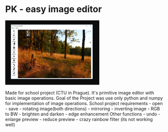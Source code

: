 # PK - easy image editor

<img src="DocPics/editorUI.JPG" width="300">

Made for school project (CTU in Prague). It's primitive image editor with basic image operations. Goal of the Project was use only python and numpy for implementation of image operations.
School project requirements
	- open
	- save
	- rotating image(both directions)
	- mirroring
	- inverting image
	- RGB to BW
	- brighten and darken
	- edge enhancement
Other functions
	- undo
	- enlarge preview
	- reduce preview
	- crazy rainbow filter (its not working well)

	
